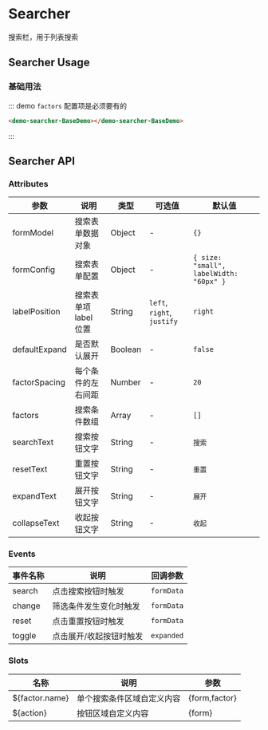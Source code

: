# Searcher

搜索栏，用于列表搜索

## Searcher Usage

### 基础用法

::: demo `factors` 配置项是必须要有的

```html
<demo-searcher-BaseDemo></demo-searcher-BaseDemo>
```

:::

## Searcher API

### Attributes

| 参数          | 说明                  | 类型    | 可选值                     | 默认值                                  |
| ------------- | --------------------- | ------- | -------------------------- | --------------------------------------- |
| formModel     | 搜索表单数据对象      | Object  | -                          | `{}`                                    |
| formConfig    | 搜索表单配置          | Object  | -                          | `{ size: "small", labelWidth: "60px" }` |
| labelPosition | 搜索表单项 label 位置 | String  | `left`, `right`, `justify` | `right`                                 |
| defaultExpand | 是否默认展开          | Boolean | -                          | `false`                                 |
| factorSpacing | 每个条件的左右间距    | Number  | -                          | `20`                                    |
| factors       | 搜索条件数组          | Array   | -                          | `[]`                                    |
| searchText    | 搜索按钮文字          | String  | -                          | `搜索`                                  |
| resetText     | 重置按钮文字          | String  | -                          | `重置`                                  |
| expandText    | 展开按钮文字          | String  | -                          | `展开`                                  |
| collapseText  | 收起按钮文字          | String  | -                          | `收起`                                  |

### Events

| 事件名称 | 说明                    | 回调参数   |
| -------- | ----------------------- | ---------- |
| search   | 点击搜索按钮时触发      | `formData` |
| change   | 筛选条件发生变化时触发  | `formData` |
| reset    | 点击重置按钮时触发      | `formData` |
| toggle   | 点击展开/收起按钮时触发 | `expanded` |

### Slots

| 名称           | 说明                       | 参数          |
| -------------- | -------------------------- | ------------- |
| ${factor.name} | 单个搜索条件区域自定义内容 | {form,factor} |
| ${action}      | 按钮区域自定义内容         | {form}        |
